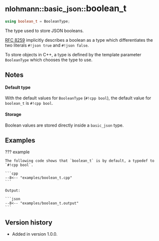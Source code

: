 # <small>nlohmann::basic_json::</small>boolean_t

```cpp
using boolean_t = BooleanType;
```

The type used to store JSON booleans.

[RFC 8259](https://tools.ietf.org/html/rfc8259) implicitly describes a boolean as a type which differentiates the two literals
`#!json true` and `#!json false`.

To store objects in C++, a type is defined by the template parameter  `BooleanType` which chooses the type to use.

## Notes

#### Default type

With the default values for `BooleanType` (`#!cpp bool`), the default value for `boolean_t` is `#!cpp bool`.

#### Storage

Boolean values are stored directly inside a `basic_json` type.

## Examples

??? example

    The following code shows that `boolean_t` is by default, a typedef to `#!cpp bool`.
     
    ```cpp
    --8<-- "examples/boolean_t.cpp"
    ```
    
    Output:
    
    ```json
    --8<-- "examples/boolean_t.output"
    ```

## Version history

- Added in version 1.0.0.
